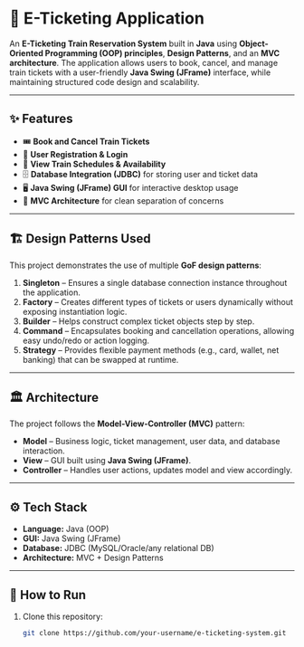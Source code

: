 # 🚆 E-Ticketing Application

An **E-Ticketing Train Reservation System** built in **Java** using **Object-Oriented Programming (OOP) principles**, **Design Patterns**, and an **MVC architecture**. The application allows users to book, cancel, and manage train tickets with a user-friendly **Java Swing (JFrame)** interface, while maintaining structured code design and scalability.

---

## ✨ Features
- 🎟 **Book and Cancel Train Tickets**
- 👤 **User Registration & Login**
- 📅 **View Train Schedules & Availability**
- 🗄 **Database Integration (JDBC)** for storing user and ticket data
- 🖥 **Java Swing (JFrame) GUI** for interactive desktop usage
- 📐 **MVC Architecture** for clean separation of concerns

---

## 🏗 Design Patterns Used
This project demonstrates the use of multiple **GoF design patterns**:

1. **Singleton** – Ensures a single database connection instance throughout the application.  
2. **Factory** – Creates different types of tickets or users dynamically without exposing instantiation logic.  
3. **Builder** – Helps construct complex ticket objects step by step.  
4. **Command** – Encapsulates booking and cancellation operations, allowing easy undo/redo or action logging.  
5. **Strategy** – Provides flexible payment methods (e.g., card, wallet, net banking) that can be swapped at runtime.  

---

## 🏛 Architecture
The project follows the **Model-View-Controller (MVC)** pattern:
- **Model** – Business logic, ticket management, user data, and database interaction.  
- **View** – GUI built using **Java Swing (JFrame)**.  
- **Controller** – Handles user actions, updates model and view accordingly.  

---

## ⚙️ Tech Stack
- **Language:** Java (OOP)  
- **GUI:** Java Swing (JFrame)  
- **Database:** JDBC (MySQL/Oracle/any relational DB)  
- **Architecture:** MVC + Design Patterns  

---

## 🚀 How to Run
1. Clone this repository:  
   ```bash
   git clone https://github.com/your-username/e-ticketing-system.git
